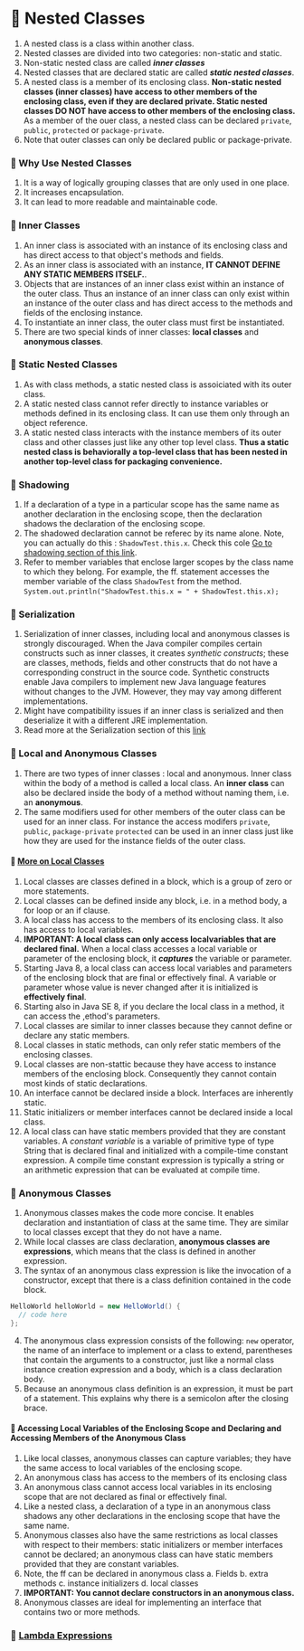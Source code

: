 # 📌 Nested Classes
1. A nested class is a class within another class.
2. Nested classes are divided into two categories: non-static and static.
3. Non-static nested class are called **_inner classes_**
4. Nested classes that are declared static are called **_static nested classes_**.
5. A nested class is a member of its enclosing class. **Non-static nested classes (inner classes) have access to other members of the enclosing class, even if they are declared private. Static nested classes DO NOT have access to other members of the enclosing class.** As a member of the ouer class, a nested class can be declared `private`, `public`, `protected` or `package-private`.
6. Note that outer classes can only be declared public or package-private.

### 📌 Why Use Nested Classes
1. It is a way of logically grouping classes that are only used in one place.
2. It increases encapsulation.
3. It can lead to more readable and maintainable code. 

### 📌 Inner Classes
1. An inner class is associated with an instance of its enclosing class and has direct access to that object's methods and fields. 
2. As an inner class is associated with an instance, **IT CANNOT DEFINE ANY STATIC MEMBERS ITSELF.**. 
3. Objects that are instances of an inner class exist within an instance of the outer class. Thus an instance of an inner class can only exist within an instance of the outer class and has direct access to the methods and fields of the enclosing instance.
4. To instantiate an inner class, the outer class must first be instantiated. 
5. There are two special kinds of inner classes: **local classes** and **anonymous classes**.

### 📌 Static Nested Classes
1. As with class methods, a static nested class is assoiciated with its outer class. 
2. A static nested class cannot refer directly to instance variables or methods defined in its enclosing class. It can use them only through an object reference.
3. A static nested class interacts with the instance members of its outer class and other classes just like any other top level class. **Thus a static nested class is behaviorally a top-level class that has been nested in another top-level class for packaging convenience.**

### 📌 Shadowing
1. If a declaration of a type in a particular scope has the same name as another declaration in the enclosing scope, then the declaration shadows the declaration of the enclosing scope.
2. The shadowed declaration cannot be referec by its name alone. Note, you can actually do this : `ShadowTest.this.x`. Check this cole [Go to shadowing section of this link](https://docs.oracle.com/javase/tutorial/java/javaOO/nested.html).
3. Refer to member variables that enclose larger scopes by the class name to which they belong. For example, the ff. statement accesses the member variable of the class `ShadowTest` from the method.
`System.out.println("ShadowTest.this.x = " + ShadowTest.this.x);`

### 📌 Serialization
1. Serialization of inner classes, including local and anonymous classes is strongly discouraged. When the Java compiler compiles certain constructs such as inner classes, it creates _synthetic constructs_; these are classes, methods, fields and other constructs that do not have a corresponding construct in the source code. Synthetic constructs enable Java compilers to implement new Java language features without changes to the JVM. However, they may vay among different implementations.
2. Might have compatibility issues if an inner class is serialized and then deserialize it with a different JRE implementation.
3. Read more at the Serialization section of this [link](https://docs.oracle.com/javase/tutorial/java/javaOO/nested.html)

### 📌 Local and Anonymous Classes
1. There are two types of inner classes : local and anonymous. Inner class within the body of a method is called a local class. An **inner class** can also be declared inside the body of a method without naming them, i.e. an **anonymous**.
2. The same modifiers used for other members of the outer class can be used for an inner class. For instance the access modifers `private`, `public`, `package-private` `protected` can be used in an inner class just like how they are used for the instance fields of the outer class.

#### 📌 [More on Local Classes](https://docs.oracle.com/javase/tutorial/java/javaOO/localclasses.html)
1. Local classes are classes defined in a block, which is a group of zero or more statements. 
2. Local classes can be defined inside any block, i.e. in a method body, a for loop or an if clause.
3. A local class has access to the members of its enclosing class. It also has access to local variables.
4. **IMPORTANT: A local class can only access localvariables that are declared final.** When a local class accesses a local variable or parameter of the enclosing block, it **_captures_** the variable or parameter.
5. Starting Java 8, a local class can access local variables and parameters of the enclosing block that are final or effectively final. A variable or parameter whose value is never changed after it is initialized is **effectively final**.
6. Starting also in Java SE 8, if you declare the local class in a method, it can access the ,ethod's parameters.
7. Local classes are similar to inner classes because they cannot define or declare any static members.
8. Local classes in static methods, can only refer static members of the enclosing classes.
9. Local classes are non-stattic because they have access to instance members of the enclosing block. Consequently they cannot contain most kinds of static declarations.
10. An interface cannot be declared inside a block. Interfaces are inherently static.
11. Static initializers or member interfaces cannot be declared inside a local class. 
12. A local class can have static members provided that they are constant variables. A _constant variable_ is a variable of primitive type of type String that is declared final and initialized with a compile-time constant expression. A compile time constant expression is typically a string or an arithmetic expression that can be evaluated at compile time.

### 📌 Anonymous Classes
1. Anonymous classes makes the code more concise. It enables declaration and instantiation of class at the same time. They are similar to local classes except that they do not have a name.
2. While local classes are class declaration, **anonymous classes are expressions**, which means that the class is defined in another expression. 
3. The syntax of an anonymous class expression is like the invocation of a constructor, except that there is a class definition contained in the code block.
```java
HelloWorld helloWorld = new HelloWorld() {
  // code here
};
```
4. The anonymous class expression consists of the following: `new` operator, the name of an interface to implement or a class to extend, parentheses that contain the arguments to a constructor, just like a normal class instance creation expression and a body, which is a class declaration body.
5. Because an anonymous class definition is an expression, it must be part of a statement. This explains why there is a semicolon after the closing brace.

#### 📌 Accessing Local Variables of the Enclosing Scope and Declaring and Accessing Members of the Anonymous Class
1. Like local classes, anonymous classes can capture variables; they have the same access to local variables of the enclosing scope.
2. An anonymous class has access to the members of its enclosing class
3. An anonymous class cannot access local variables in its enclosing scope that are not declared as final or effectively final.
4. Like a nested class, a declaration of a type in an anonymous class shadows any other declarations in the enclosing scope that have the same name.
5. Anonymous classes also have the same restrictions as local classes with respect to their members: static initializers or member interfaces cannot be declared; an anonymous class can have static members provided that they are constant variables. 
6. Note, the ff can be declared in anonymous class
  a. Fields
  b. extra methods
  c. instance initializers
  d. local classes
8. **IMPORTANT: You cannot declare constructors in an anonymous class.**
9. Anonymous classes are ideal for implementing an interface that contains two or more methods.

### 📌 [Lambda Expressions](https://docs.oracle.com/javase/tutorial/java/javaOO/lambdaexpressions.html)
